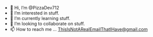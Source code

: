 - 👋 Hi, I’m @PizzaDev712
- 👀 I’m interested in stuff.
- 🌱 I’m currently learning stuff.
- 💞️ I’m looking to collaborate on stuff.
- 📫 How to reach me ... ThisIsNotARealEmailThatIHave@gmail.com

<!---
PizzaDev712/PizzaDev712 is a ✨ special ✨ repository because its `README.md` (this file) appears on your GitHub profile.
You can click the Preview link to take a look at your changes.
--->
